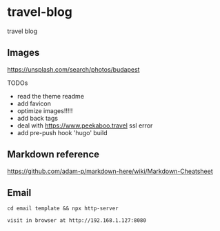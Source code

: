 # travel-blog

travel blog

## Images

https://unsplash.com/search/photos/budapest

TODOs

- read the theme readme
- add favicon
- optimize images!!!!!
- add back tags
- deal with https://www.peekaboo.travel ssl error
- add pre-push hook 'hugo' build


Markdown reference
------------------

https://github.com/adam-p/markdown-here/wiki/Markdown-Cheatsheet

## Email 
```
cd email template && npx http-server

visit in browser at http://192.168.1.127:8080
```
